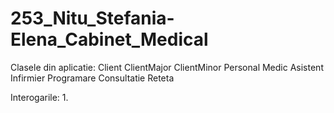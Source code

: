 # 253_Nitu_Stefania-Elena_Cabinet_Medical
Clasele din aplicatie:
Client
  ClientMajor
  ClientMinor
Personal
   Medic
   Asistent
   Infirmier
Programare
Consultatie
Reteta

Interogarile:
1.
